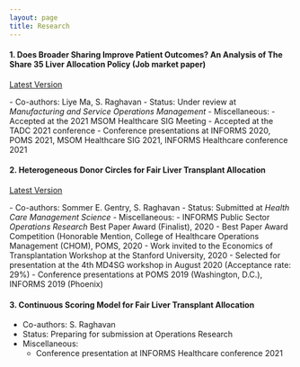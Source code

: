 ```yaml
---
layout: page
title: Research
---
```


#### 1. Does Broader Sharing Improve Patient Outcomes? An Analysis of The Share 35 Liver Allocation Policy (Job market paper)

<p><a target="_blank" href="{{ '/public/Job_Mkt_paper.pdf' | relative_url }}"> Latest Version </a> </p>
- Co-authors: Liye Ma, S. Raghavan
- Status: Under review at <em>Manufacturing and Service Operations Management</em>
- Miscellaneous:
  - Accepted at the 2021 MSOM Healthcare SIG Meeting
  - Accepted at the TADC 2021 conference
  - Conference presentations at INFORMS 2020, POMS 2021, MSOM Healthcare SIG 2021, INFORMS Healthcare conference 2021

#### 2. Heterogeneous Donor Circles for Fair Liver Transplant Allocation

<p><a target="_blank" href="{{ '/public/Fair_Liver_Transplant_Allocation.pdf' | relative_url }}"> Latest Version </a> </p>
- Co-authors: Sommer E. Gentry, S. Raghavan
- Status: Submitted at <em>Health Care Management Science</em>
- Miscellaneous:
  - INFORMS Public Sector <em>Operations Research</em> Best Paper Award (Finalist), 2020
  - Best Paper Award Competition (Honorable Mention, College of Healthcare Operations Management (CHOM), POMS, 2020
  - Work invited to the Economics of Transplantation Workshop at the Stanford University, 2020
  - Selected for presentation at the 4th MD4SG workshop in August 2020 (Acceptance rate: 29%)
  - Conference presentations at POMS 2019 (Washington, D.C.), INFORMS 2019 (Phoenix)

#### 3. Continuous Scoring Model for Fair Liver Transplant Allocation

- Co-authors: S. Raghavan
- Status: Preparing for submission at Operations Research
- Miscellaneous:
  - Conference presentation at INFORMS Healthcare conference 2021
